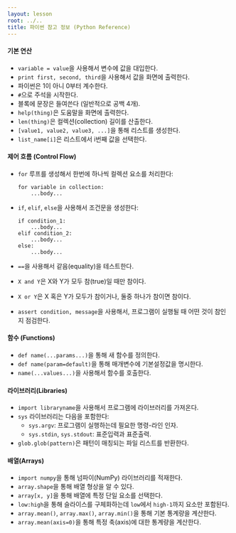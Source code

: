 ```yaml
---
layout: lesson
root: ../..
title: 파이썬 참고 정보 (Python Reference)
---
```


#### 기본 연산

*   `variable = value`을 사용해서 변수에 값을 대입한다.
*   `print first, second, third`을 사용해서 값을 화면에 출력한다.
*   파이썬은 1이 아니 0부터 계수한다.
*   `#`으로 주석을 시작한다.
*   블록에 문장은 들여쓴다 (일반적으로 공백 4개).
*   `help(thing)`은 도움말을 화면에 출력한다.
*   `len(thing)`은 컬렉션(collection) 길이를 산출한다.
*   `[value1, value2, value3, ...]`을 통해 리스트를 생성한다.
*   `list_name[i]`은 리스트에서 i번째 값을 선택한다.

#### 제어 흐름 (Control Flow)

*   `for` 루프를 생성해서 한번에 하나씩 컬렉션 요소를 처리한다:

        for variable in collection:
            ...body...

*   `if`, `elif`, `else`을 사용해서 조건문을 생성한다:

        if condition_1:
            ...body...
        elif condition_2:
            ...body...
        else:
            ...body...

*   `==`을 사용해서 같음(equality)을 테스트한다.
*   `X and Y`은 X와 Y가 모두 참(true)일 때만 참이다.
*   `X or Y`은 X 혹은 Y가 모두가 참이거나, 둘중 하나가 참이면 참이다.
*   `assert condition, message`을 사용해서, 프로그램이 실행될 때 어떤 것이 참인지 점검한다.

#### 함수 (Functions)

*   `def name(...params...)`을 통해 새 함수를 정의한다.
*   `def name(param=default)`을 통해 매개변수에 기본설정값을 명시한다.
*   `name(...values...)`을 사용해서 함수를 호출한다.

#### 라이브러리(Libraries)

*   `import libraryname`을 사용해서 프로그램에 라이브러리를 가져온다.
*   `sys` 라이브러리는 다음을 포함한다:
    *   `sys.argv`: 프로그램이 실행하는데 필요한 명령-라인 인자.
    *   `sys.stdin`, `sys.stdout`: 표준입력과 표준출력.
*   `glob.glob(pattern)`은 패턴이 매칭되는 파일 리스트를 반환한다.

#### 배열(Arrays)

*   `import numpy`을 통해 넘파이(NumPy) 라이브러리를 적재한다.
*   `array.shape`을 통해 배열 형상을 알 수 있다.
*   `array[x, y]`을 통해 배열에 특정 단일 요소를 선택한다.
*   `low:high`을 통해 슬라이스를 구체화하는데 `low`에서 `high-1`까지 요소만 포함된다.
*   `array.mean()`, `array.max()`, `array.min()`을 통해 기본 통계량을 계산한다.
*   `array.mean(axis=0)`을 통해 특정 축(axis)에 대한 통계량을 계산한다.
